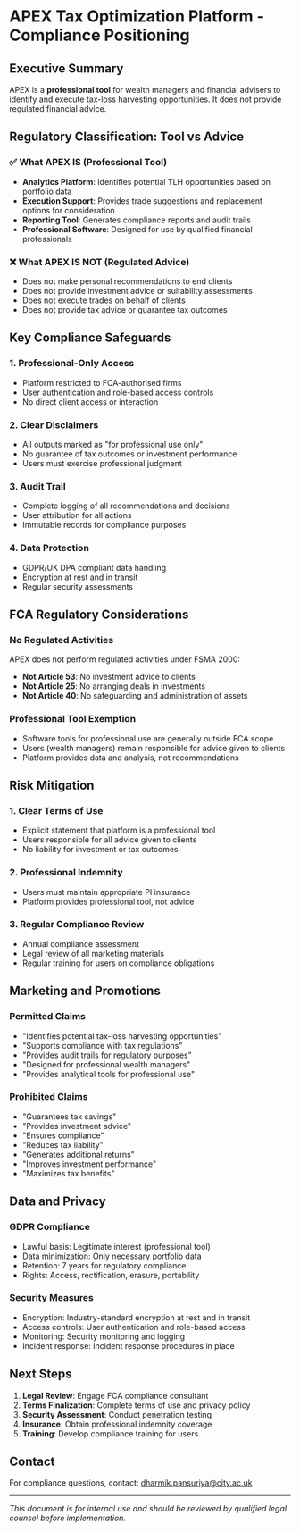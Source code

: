 # APEX Tax Optimization Platform - Compliance Positioning

## Executive Summary

APEX is a **professional tool** for wealth managers and financial advisers to identify and execute tax-loss harvesting opportunities. It does not provide regulated financial advice.

## Regulatory Classification: Tool vs Advice

### ✅ What APEX IS (Professional Tool)

- **Analytics Platform**: Identifies potential TLH opportunities based on portfolio data
- **Execution Support**: Provides trade suggestions and replacement options for consideration
- **Reporting Tool**: Generates compliance reports and audit trails
- **Professional Software**: Designed for use by qualified financial professionals

### ❌ What APEX IS NOT (Regulated Advice)

- Does not make personal recommendations to end clients
- Does not provide investment advice or suitability assessments
- Does not execute trades on behalf of clients
- Does not provide tax advice or guarantee tax outcomes

## Key Compliance Safeguards

### 1. Professional-Only Access

- Platform restricted to FCA-authorised firms
- User authentication and role-based access controls
- No direct client access or interaction

### 2. Clear Disclaimers

- All outputs marked as "for professional use only"
- No guarantee of tax outcomes or investment performance
- Users must exercise professional judgment

### 3. Audit Trail

- Complete logging of all recommendations and decisions
- User attribution for all actions
- Immutable records for compliance purposes

### 4. Data Protection

- GDPR/UK DPA compliant data handling
- Encryption at rest and in transit
- Regular security assessments

## FCA Regulatory Considerations

### No Regulated Activities

APEX does not perform regulated activities under FSMA 2000:

- **Not Article 53**: No investment advice to clients
- **Not Article 25**: No arranging deals in investments
- **Not Article 40**: No safeguarding and administration of assets

### Professional Tool Exemption

- Software tools for professional use are generally outside FCA scope
- Users (wealth managers) remain responsible for advice given to clients
- Platform provides data and analysis, not recommendations

## Risk Mitigation

### 1. Clear Terms of Use

- Explicit statement that platform is a professional tool
- Users responsible for all advice given to clients
- No liability for investment or tax outcomes

### 2. Professional Indemnity

- Users must maintain appropriate PI insurance
- Platform provides professional tool, not advice

### 3. Regular Compliance Review

- Annual compliance assessment
- Legal review of all marketing materials
- Regular training for users on compliance obligations

## Marketing and Promotions

### Permitted Claims

- "Identifies potential tax-loss harvesting opportunities"
- "Supports compliance with tax regulations"
- "Provides audit trails for regulatory purposes"
- "Designed for professional wealth managers"
- "Provides analytical tools for professional use"

### Prohibited Claims

- "Guarantees tax savings"
- "Provides investment advice"
- "Ensures compliance"
- "Reduces tax liability"
- "Generates additional returns"
- "Improves investment performance"
- "Maximizes tax benefits"

## Data and Privacy

### GDPR Compliance

- Lawful basis: Legitimate interest (professional tool)
- Data minimization: Only necessary portfolio data
- Retention: 7 years for regulatory compliance
- Rights: Access, rectification, erasure, portability

### Security Measures

- Encryption: Industry-standard encryption at rest and in transit
- Access controls: User authentication and role-based access
- Monitoring: Security monitoring and logging
- Incident response: Incident response procedures in place

## Next Steps

1. **Legal Review**: Engage FCA compliance consultant
2. **Terms Finalization**: Complete terms of use and privacy policy
3. **Security Assessment**: Conduct penetration testing
4. **Insurance**: Obtain professional indemnity coverage
5. **Training**: Develop compliance training for users

## Contact

For compliance questions, contact: dharmik.pansuriya@city.ac.uk

---

_This document is for internal use and should be reviewed by qualified legal counsel before implementation._

